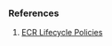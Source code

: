 ### References

1. [ECR Lifecycle Policies](https://docs.aws.amazon.com/AmazonECR/latest/userguide/LifecyclePolicies.html)